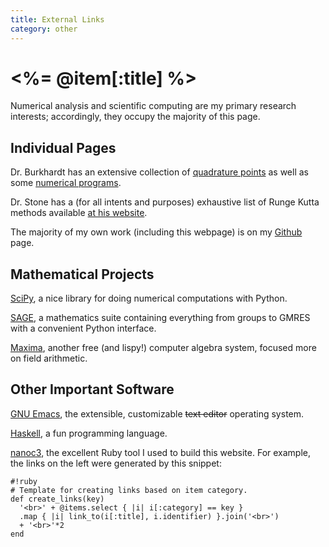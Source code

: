 ```yaml
---
title: External Links
category: other
---
```


<%= @item[:title] %>
====================
Numerical analysis and scientific computing are my primary research interests;
accordingly, they occupy the majority of this page.

Individual Pages
----------------
Dr. Burkhardt has an extensive collection of [quadrature
points](http://people.sc.fsu.edu/~jburkardt/datasets/quadrature_rules_tri/quadrature_rules_tri.html)
as well as some [numerical
programs](http://people.sc.fsu.edu/~jburkardt/m_src/dunavant/dunavant.html).

Dr. Stone has a (for all intents and purposes) exhaustive list of Runge Kutta
methods available
[at his website](http://www.peterstone.name/Maplepgs/RKcoeff.html).


The majority of my own work (including this webpage) is on my
[Github](http://www.github.com/drwells) page.

Mathematical Projects
---------------------
[SciPy](http://www.scipy.org/), a nice library for doing numerical
computations with Python.

[SAGE](http://www.sagemath.org/), a mathematics suite containing everything
from groups to GMRES with a convenient Python interface.

[Maxima](http://maxima.sourceforge.net/), another free (and lispy!) computer
algebra system, focused more on field arithmetic.

Other Important Software
------------------------
[GNU Emacs](http://www.gnu.org/emacs), the extensible, customizable
<del>text editor</del> operating system.

[Haskell](http://www.haskell.org), a fun programming language.

[nanoc3](http://nanoc.stoneship.org/), the excellent Ruby tool I used to build
this website. For example, the links on the left were generated by this snippet:

    #!ruby
    # Template for creating links based on item category.
    def create_links(key)
      '<br>' + @items.select { |i| i[:category] == key }
      .map { |i| link_to(i[:title], i.identifier) }.join('<br>')
      + '<br>'*2
    end
